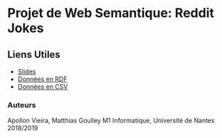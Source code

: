 # Projet de Web Semantique: Reddit Jokes
## Liens Utiles
* [Slides](https://docs.google.com/presentation/d/1PNsmJEtifqNKcZOGuWcshCTQc_gmIBTLq8I2dl_SNm0/edit?usp=sharing)
* [Données en RDF](http://filex.univ-nantes.fr/get?k=bObGKiupInIka8RbU9h)
* [Données en CSV](https://www.kaggle.com/cuddlefish/reddit-rjokes#jokes_score_name_clean.csv)
### Auteurs
Apollon Vieira, Matthias Goulley
M1 Informatique, Université de Nantes
2018/2019
